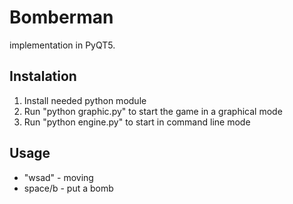 # Bomberman
implementation in PyQT5.

## Instalation
1. Install needed python module
1. Run "python graphic.py" to start the game in a graphical mode
1. Run "python engine.py" to start in command line mode

## Usage
- "wsad" - moving
- space/b - put a bomb